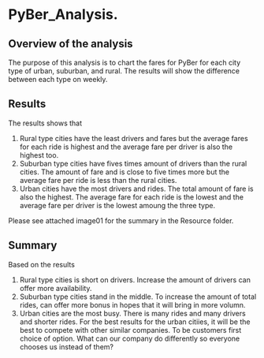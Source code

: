 # PyBer_Analysis.

## Overview of the analysis

<p>The purpose of this analysis is to chart the fares for PyBer for each city type of urban, suburban, and rural. The results will show the difference between each type on  weekly.</p>

## Results

<p>The results shows that 
<ol>
<li>Rural type cities have the least drivers and fares but the average fares for each ride is highest and the average fare per driver is also the highest too.</li>
<li>Suburban type cities have fives times amount of drivers than the rural cities. The amount of fare and is close to five times more but the average fare per ride is less than the rural cities.</li>
<li>Urban cities have the most drivers and rides. The total amount of fare is also the highest. The average fare for each ride is the lowest and the average fare per driver is the lowest amoung the three type.</li>
</ol>
Please see attached image01 for the summary in the Resource folder.</p>

## Summary

Based on the results
<ol>
<li>Rural type cities is short on drivers. Increase the amount of drivers can offer more availability. </li>
<li>Suburban type cities stand in the middle. To increase the amount of total rides, can offer more bonus in hopes that it will bring in more volumn.</li>
<li>Urban cities are the most busy. There is many rides and many drivers and shorter rides. For the best results for the urban citiies, it will be the best to compete with other similar companies. To be customers first choice of option. What can our company do differently so everyone chooses us instead of them?</li>
</ol>

